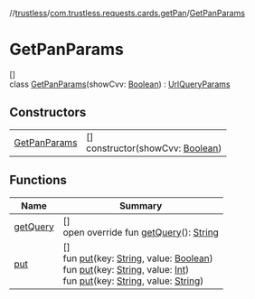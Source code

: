 //[trustless](../../../index.md)/[com.trustless.requests.cards.getPan](../index.md)/[GetPanParams](index.md)

# GetPanParams

[]\
class [GetPanParams](index.md)(showCvv: [Boolean](https://kotlinlang.org/api/latest/jvm/stdlib/kotlin/-boolean/index.html)) : [UrlQueryParams](../../com.trustless.queryParams/-url-query-params/index.md)

## Constructors

| | |
|---|---|
| [GetPanParams](-get-pan-params.md) | []<br>constructor(showCvv: [Boolean](https://kotlinlang.org/api/latest/jvm/stdlib/kotlin/-boolean/index.html)) |

## Functions

| Name | Summary |
|---|---|
| [getQuery](../../com.trustless.queryParams/-url-query-params/get-query.md) | []<br>open override fun [getQuery](../../com.trustless.queryParams/-url-query-params/get-query.md)(): [String](https://kotlinlang.org/api/latest/jvm/stdlib/kotlin/-string/index.html) |
| [put](../../com.trustless.queryParams/-url-query-params/put.md) | []<br>fun [put](../../com.trustless.queryParams/-url-query-params/put.md)(key: [String](https://kotlinlang.org/api/latest/jvm/stdlib/kotlin/-string/index.html), value: [Boolean](https://kotlinlang.org/api/latest/jvm/stdlib/kotlin/-boolean/index.html))<br>fun [put](../../com.trustless.queryParams/-url-query-params/put.md)(key: [String](https://kotlinlang.org/api/latest/jvm/stdlib/kotlin/-string/index.html), value: [Int](https://kotlinlang.org/api/latest/jvm/stdlib/kotlin/-int/index.html))<br>fun [put](../../com.trustless.queryParams/-url-query-params/put.md)(key: [String](https://kotlinlang.org/api/latest/jvm/stdlib/kotlin/-string/index.html), value: [String](https://kotlinlang.org/api/latest/jvm/stdlib/kotlin/-string/index.html)) |
